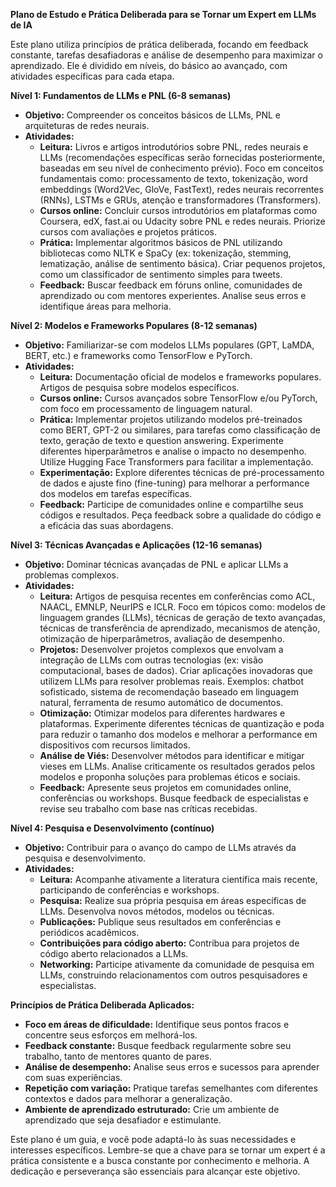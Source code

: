 **Plano de Estudo e Prática Deliberada para se Tornar um Expert em LLMs de IA**

Este plano utiliza princípios de prática deliberada, focando em feedback constante, tarefas desafiadoras e análise de desempenho para maximizar o aprendizado.  Ele é dividido em níveis, do básico ao avançado, com atividades específicas para cada etapa.

**Nível 1: Fundamentos de LLMs e PNL (6-8 semanas)**

* **Objetivo:** Compreender os conceitos básicos de LLMs, PNL e arquiteturas de redes neurais.
* **Atividades:**
    * **Leitura:**  Livros e artigos introdutórios sobre PNL, redes neurais e LLMs (recomendações específicas serão fornecidas posteriormente, baseadas em seu nível de conhecimento prévio).  Foco em conceitos fundamentais como:  processamento de texto, tokenização, word embeddings (Word2Vec, GloVe, FastText), redes neurais recorrentes (RNNs), LSTMs e GRUs, atenção e transformadores (Transformers).
    * **Cursos online:**  Concluir cursos introdutórios em plataformas como Coursera, edX, fast.ai ou Udacity sobre PNL e redes neurais.  Priorize cursos com avaliações e projetos práticos.
    * **Prática:** Implementar algoritmos básicos de PNL utilizando bibliotecas como NLTK e SpaCy (ex: tokenização, stemming, lematização, análise de sentimento básica).  Criar pequenos projetos, como um classificador de sentimento simples para tweets.
    * **Feedback:** Buscar feedback em fóruns online, comunidades de aprendizado ou com mentores experientes.  Analise seus erros e identifique áreas para melhoria.

**Nível 2: Modelos e Frameworks Populares (8-12 semanas)**

* **Objetivo:** Familiarizar-se com modelos LLMs populares (GPT, LaMDA, BERT, etc.) e frameworks como TensorFlow e PyTorch.
* **Atividades:**
    * **Leitura:**  Documentação oficial de modelos e frameworks populares. Artigos de pesquisa sobre modelos específicos.
    * **Cursos online:** Cursos avançados sobre TensorFlow e/ou PyTorch, com foco em processamento de linguagem natural.
    * **Prática:**  Implementar projetos utilizando modelos pré-treinados como BERT, GPT-2 ou similares, para tarefas como classificação de texto, geração de texto e question answering. Experimente diferentes hiperparâmetros e analise o impacto no desempenho.  Utilize Hugging Face Transformers para facilitar a implementação.
    * **Experimentação:**  Explore diferentes técnicas de pré-processamento de dados e ajuste fino (fine-tuning) para melhorar a performance dos modelos em tarefas específicas.
    * **Feedback:**  Participe de comunidades online e compartilhe seus códigos e resultados.  Peça feedback sobre a qualidade do código e a eficácia das suas abordagens.


**Nível 3: Técnicas Avançadas e Aplicações (12-16 semanas)**

* **Objetivo:** Dominar técnicas avançadas de PNL e aplicar LLMs a problemas complexos.
* **Atividades:**
    * **Leitura:**  Artigos de pesquisa recentes em conferências como ACL, NAACL, EMNLP, NeurIPS e ICLR.  Foco em tópicos como:  modelos de linguagem grandes (LLMs), técnicas de geração de texto avançadas, técnicas de transferência de aprendizado, mecanismos de atenção, otimização de hiperparâmetros, avaliação de desempenho.
    * **Projetos:**  Desenvolver projetos complexos que envolvam a integração de LLMs com outras tecnologias (ex: visão computacional, bases de dados).  Criar aplicações inovadoras que utilizem LLMs para resolver problemas reais. Exemplos: chatbot sofisticado, sistema de recomendação baseado em linguagem natural, ferramenta de resumo automático de documentos.
    * **Otimização:**  Otimizar modelos para diferentes hardwares e plataformas.  Experimente diferentes técnicas de quantização e poda para reduzir o tamanho dos modelos e melhorar a performance em dispositivos com recursos limitados.
    * **Análise de Viés:**  Desenvolver métodos para identificar e mitigar vieses em LLMs.  Analise criticamente os resultados gerados pelos modelos e proponha soluções para problemas éticos e sociais.
    * **Feedback:**  Apresente seus projetos em comunidades online, conferências ou workshops.  Busque feedback de especialistas e revise seu trabalho com base nas críticas recebidas.


**Nível 4: Pesquisa e Desenvolvimento (contínuo)**

* **Objetivo:** Contribuir para o avanço do campo de LLMs através da pesquisa e desenvolvimento.
* **Atividades:**
    * **Leitura:**  Acompanhe ativamente a literatura científica mais recente, participando de conferências e workshops.
    * **Pesquisa:**  Realize sua própria pesquisa em áreas específicas de LLMs.  Desenvolva novos métodos, modelos ou técnicas.
    * **Publicações:**  Publique seus resultados em conferências e periódicos acadêmicos.
    * **Contribuições para código aberto:**  Contribua para projetos de código aberto relacionados a LLMs.
    * **Networking:**  Participe ativamente da comunidade de pesquisa em LLMs, construindo relacionamentos com outros pesquisadores e especialistas.


**Princípios de Prática Deliberada Aplicados:**

* **Foco em áreas de dificuldade:**  Identifique seus pontos fracos e concentre seus esforços em melhorá-los.
* **Feedback constante:**  Busque feedback regularmente sobre seu trabalho, tanto de mentores quanto de pares.
* **Análise de desempenho:**  Analise seus erros e sucessos para aprender com suas experiências.
* **Repetição com variação:**  Pratique tarefas semelhantes com diferentes contextos e dados para melhorar a generalização.
* **Ambiente de aprendizado estruturado:**  Crie um ambiente de aprendizado que seja desafiador e estimulante.


Este plano é um guia, e você pode adaptá-lo às suas necessidades e interesses específicos.  Lembre-se que a chave para se tornar um expert é a prática consistente e a busca constante por conhecimento e melhoria.  A dedicação e perseverança são essenciais para alcançar este objetivo.